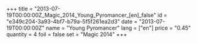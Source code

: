+++
title = "2013-07-19T00:00:00Z_Magic_2014_Young_Pyromancer_[en]_false"
id = "e349c204-3a93-4bf7-b79a-5f5f261ea2d3"
date = "2013-07-19T00:00:00Z"
name = "Young Pyromancer"
lang = ["en"]
price = "0.45"
quantity = 4
foil = false
set = "Magic 2014"
+++
